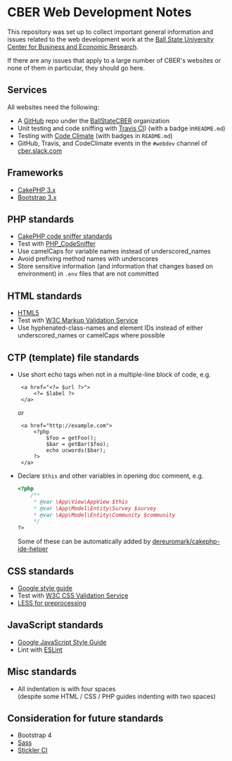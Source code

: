 # CBER Web Development Notes

This repository was set up to collect important general information and issues related to the web development work at
the [Ball State University Center for Business and Economic Research](http://bsu.edu/cber). 

If there are any issues that apply to a large number of CBER's websites or none of them in particular, 
they should go here. 

## Services
All websites need the following:
 - A [GitHub](https://github.com) repo under the [BallStateCBER](https://github.com/BallStateCBER) organization
 - Unit testing and code sniffing with [Travis CI](https://travis-ci.com/)) (with a badge in`README.md`)
 - Testing with [Code Climate](https://codeclimate.com/) (with badges in `README.md`)
 - GitHub, Travis, and CodeClimate events in the `#webdev` channel of [cber.slack.com](https://cber.slack.com)

## Frameworks
 - [CakePHP 3.x](https://book.cakephp.org/3.0/en/index.html)
 - [Bootstrap 3.x](https://getbootstrap.com/)

## PHP standards 
 - [CakePHP code sniffer standards](https://github.com/cakephp/cakephp-codesniffer)  
 - Test with [PHP_CodeSniffer](https://github.com/squizlabs/PHP_CodeSniffer)
 - Use camelCaps for variable names instead of underscored_names
 - Avoid prefixing method names with underscores
 - Store sensitive information (and information that changes based on environment) 
   in `.env` files that are not committed 

## HTML standards
 - [HTML5](https://www.w3.org/TR/html5/) 
 - Test with [W3C Markup Validation Service](https://validator.w3.org/)
 - Use hyphenated-class-names and element IDs instead of either underscored_names or camelCaps where possible

## CTP (template) file standards
 - Use short echo tags when not in a multiple-line block of code, e.g.
 
   ```
    <a href="<?= $url ?>">
        <?= $label ?>
    </a>
   ```
   or
   ```
    <a href="http://example.com">
        <?php
            $foo = getFoo();
            $bar = getBar($foo);
            echo ucwords($bar);
        ?>
    </a>
   ```
 - Declare `$this` and other variables in opening doc comment, e.g. 
   ```php
   <?php
       /**
        * @var \App\View\AppView $this
        * @var \App\Model\Entity\Survey $survey
        * @var \App\Model\Entity\Community $community
        */
   ?>
   ```
   Some of these can be automatically added by [dereuromark/cakephp-ide-helper](https://github.com/dereuromark/cakephp-ide-helper/)

## CSS standards
 - [Google style guide](https://google.github.io/styleguide/htmlcssguide.html)  
 - Test with [W3C CSS Validation Service](https://jigsaw.w3.org/css-validator/)
 - [LESS for preprocessing](http://lesscss.org)

## JavaScript standards
 - [Google JavaScript Style Guide](https://google.github.io/styleguide/jsguide.html)
 - Lint with [ESLint](http://eslint.org/)
 
## Misc standards
 - All indentation is with four spaces  
    (despite some HTML / CSS / PHP guides indenting with two spaces)

## Consideration for future standards
 - Bootstrap 4
 - [Sass](http://sass-lang.com/)
 - [Stickler CI](https://stickler-ci.com/)
